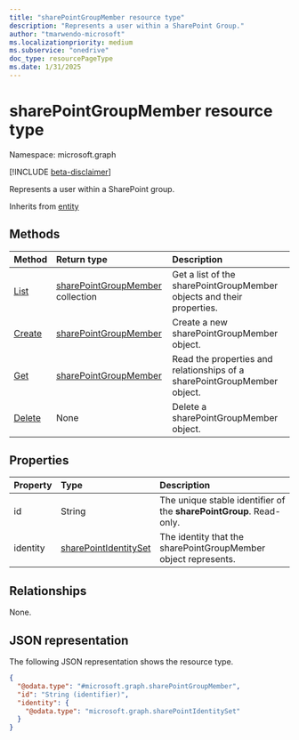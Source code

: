 ```yaml
---
title: "sharePointGroupMember resource type"
description: "Represents a user within a SharePoint Group."
author: "tmarwendo-microsoft"
ms.localizationpriority: medium
ms.subservice: "onedrive"
doc_type: resourcePageType
ms.date: 1/31/2025
---
```


# sharePointGroupMember resource type

Namespace: microsoft.graph

[!INCLUDE [beta-disclaimer](../../includes/beta-disclaimer.md)]

Represents a user within a SharePoint group.

Inherits from [entity](../resources/entity.md)

## Methods
|Method|Return type|Description|
|:---|:---|:---|
|[List](../api/sharepointgroup-list-members.md)|[sharePointGroupMember](../resources/sharepointgroupmember.md) collection|Get a list of the sharePointGroupMember objects and their properties.|
|[Create](../api/sharepointgroup-post-members.md)|[sharePointGroupMember](../resources/sharepointgroupmember.md)|Create a new sharePointGroupMember object.|
|[Get](../api/sharepointgroupmember-get.md)|[sharePointGroupMember](../resources/sharepointgroupmember.md)|Read the properties and relationships of a sharePointGroupMember object.|
|[Delete](../api/sharepointgroup-delete-members.md)|None|Delete a sharePointGroupMember object.|

## Properties
|Property|Type|Description|
|:---|:---|:---|
|id|String|The unique stable identifier of the **sharePointGroup**. Read-only.|
|identity|[sharePointIdentitySet](../resources/sharepointidentityset.md)|The identity that the sharePointGroupMember object represents. |

## Relationships
None.

## JSON representation
The following JSON representation shows the resource type.
<!-- {
  "blockType": "resource",
  "keyProperty": "id",
  "@odata.type": "microsoft.graph.sharePointGroupMember",
  "openType": false
}
-->
``` json
{
  "@odata.type": "#microsoft.graph.sharePointGroupMember",
  "id": "String (identifier)",
  "identity": {
    "@odata.type": "microsoft.graph.sharePointIdentitySet"
  }
}
```